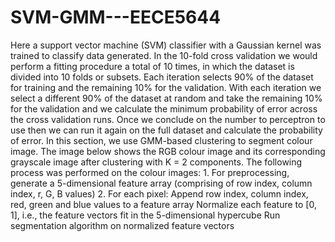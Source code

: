 # SVM-GMM---EECE5644
Here a support vector machine (SVM) classifier with a Gaussian kernel was trained to classify data generated.
In the 10-fold cross validation we would perform a fitting procedure a total of 10 times, in which the dataset is divided into 10 folds or subsets.
Each iteration selects 90% of the dataset for training and the remaining 10% for the validation. With each iteration we select a different 90% of the dataset at random and take the remaining 10% for the validation and we calculate the minimum probability of error across the cross validation runs.
Once we conclude on the number to perceptron to use then we can run it again on the full dataset and calculate the probability of error.
In this section, we use GMM-based clustering to segment colour image. The image below shows the RGB colour image and its corresponding grayscale image after clustering with K = 2 components.
The following process was performed on the colour images:
1.
  For preprocessing, generate a 5-dimensional feature array (comprising of row index, column index, r, G, B values)
2.
  For each pixel:
Append row index, column index, red, green and blue values to a feature array
Normalize each feature to [0, 1], i.e., the feature vectors fit in the 5-dimensional hypercube
Run segmentation algorithm on normalized feature vectors
